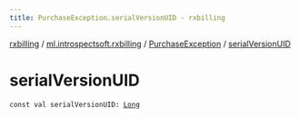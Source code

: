 ```yaml
---
title: PurchaseException.serialVersionUID - rxbilling
---
```


[rxbilling](../../index.html) / [ml.introspectsoft.rxbilling](../index.html) / [PurchaseException](index.html) / [serialVersionUID](./serial-version-u-i-d.html)

# serialVersionUID

`const val serialVersionUID: `[`Long`](https://kotlinlang.org/api/latest/jvm/stdlib/kotlin/-long/index.html)